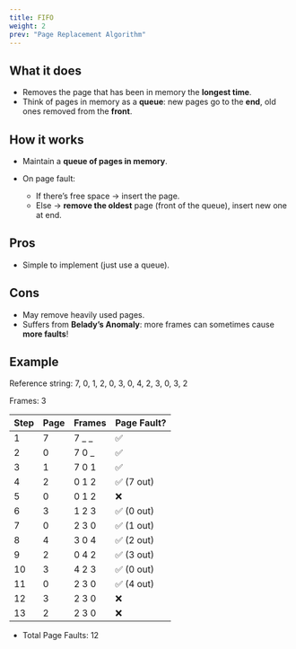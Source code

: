 ```yaml
---
title: FIFO
weight: 2
prev: "Page Replacement Algorithm"
---
```

## What it does

* Removes the page that has been in memory the **longest time**.
* Think of pages in memory as a **queue**: new pages go to the **end**, old ones removed from the **front**.

## How it works

* Maintain a **queue of pages in memory**.
* On page fault:

  * If there’s free space → insert the page.
  * Else → **remove the oldest** page (front of the queue), insert new one at end.

## Pros

* Simple to implement (just use a queue).

## Cons

* May remove heavily used pages.
* Suffers from **Belady’s Anomaly**: more frames can sometimes cause **more faults**!

## Example

Reference string: 7, 0, 1, 2, 0, 3, 0, 4, 2, 3, 0, 3, 2

Frames: 3

| Step | Page | Frames  | Page Fault?  |
| ---- | ---- | ------- | ------------ |
| 1    | 7    | 7 \_ \_ | ✅           |
| 2    | 0    | 7 0 \_  | ✅           |
| 3    | 1    | 7 0 1   | ✅           |
| 4    | 2    | 0 1 2   | ✅ (7 out)   |
| 5    | 0    | 0 1 2   | ❌           |
| 6    | 3    | 1 2 3   | ✅ (0 out)   |
| 7    | 0    | 2 3 0   | ✅ (1 out)   |
| 8    | 4    | 3 0 4   | ✅ (2 out)   |
| 9    | 2    | 0 4 2   | ✅ (3 out)   |
| 10   | 3    | 4 2 3   | ✅ (0 out)   |
| 11   | 0    | 2 3 0   | ✅ (4 out)   |
| 12   | 3    | 2 3 0   | ❌           |
| 13   | 2    | 2 3 0   | ❌           |

* Total Page Faults: 12


